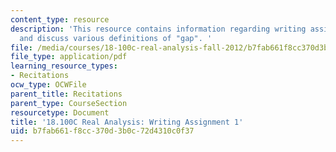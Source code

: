 ```yaml
---
content_type: resource
description: 'This resource contains information regarding writing assignment 1: propose
  and discuss various definitions of "gap". '
file: /media/courses/18-100c-real-analysis-fall-2012/b7fab661f8cc370d3b0c72d4310c0f37_MIT18_100CF12_Writing_1.pdf
file_type: application/pdf
learning_resource_types:
- Recitations
ocw_type: OCWFile
parent_title: Recitations
parent_type: CourseSection
resourcetype: Document
title: '18.100C Real Analysis: Writing Assignment 1'
uid: b7fab661-f8cc-370d-3b0c-72d4310c0f37
---
```

